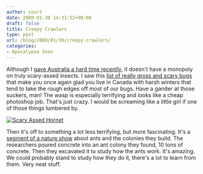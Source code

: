 ```yaml
---
author: court
date: 2008-01-30 14:31:52+00:00
draft: false
title: Creepy Crawlers
type: post
url: /blog/2008/01/30/creepy-crawlers/
categories:
- Apocalypse Soon
---
```


Although I [gave Australia a hard time recently](http://www.vallentyne.com/blog/2008/01/28/canada-is-too-dangerous-for-australians/), it doesn't have a monopoly on truly scary-assed insects.  I saw this [list of really gross and scary bugs](http://www.cracked.com/article_15816_5-most-horrifying-bugs-in-world.html) that make you once again glad you live in Canada with harsh winters that tend to take the rough edges off most of our bugs.  Have a gander at those suckers, man!  The wasp is especially terrifying and looks like a cheap photoshop job.  That's just crazy.  I would be screaming like a little girl if one of those things lumbered by.


[![Scary Assed Hornet](http://www.vallentyne.com/blog/wp-content/uploads/2008/01/gianthornet1.jpg)
](http://www.vallentyne.com/blog/wp-content/uploads/2008/01/gianthornet1.jpg)


Then it's off to something a lot less terrifying, but more fascinating.  It's a [segment of a nature show](http://www.youtube.com/watch?v=xQERRbU23bU) about ants and the colonies they build.  The researchers poured concrete into an ant colony they found, 10 tons of concrete.  Then they excavated it to study how the ants work.  It's amazing.  We could probably stand to study how they do it, there's a lot to learn from them.  Very neat stuff.

